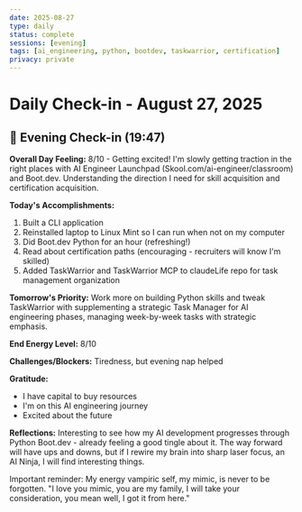 ```yaml
---
date: 2025-08-27
type: daily
status: complete
sessions: [evening]
tags: [ai_engineering, python, bootdev, taskwarrior, certification]
privacy: private
---
```


# Daily Check-in - August 27, 2025

## 🌙 Evening Check-in (19:47)

**Overall Day Feeling:** 8/10 - Getting excited! I'm slowly getting traction in the right places with AI Engineer Launchpad (Skool.com/ai-engineer/classroom) and Boot.dev. Understanding the direction I need for skill acquisition and certification acquisition.

**Today's Accomplishments:**
1. Built a CLI application 
2. Reinstalled laptop to Linux Mint so I can run when not on my computer
3. Did Boot.dev Python for an hour (refreshing!)
4. Read about certification paths (encouraging - recruiters will know I'm skilled)
5. Added TaskWarrior and TaskWarrior MCP to claudeLife repo for task management organization

**Tomorrow's Priority:** Work more on building Python skills and tweak TaskWarrior with supplementing a strategic Task Manager for AI engineering phases, managing week-by-week tasks with strategic emphasis.

**End Energy Level:** 8/10

**Challenges/Blockers:** Tiredness, but evening nap helped

**Gratitude:** 
- I have capital to buy resources
- I'm on this AI engineering journey  
- Excited about the future

**Reflections:** 
Interesting to see how my AI development progresses through Python Boot.dev - already feeling a good tingle about it. The way forward will have ups and downs, but if I rewire my brain into sharp laser focus, an AI Ninja, I will find interesting things. 

Important reminder: My energy vampiric self, my mimic, is never to be forgotten. "I love you mimic, you are my family, I will take your consideration, you mean well, I got it from here."